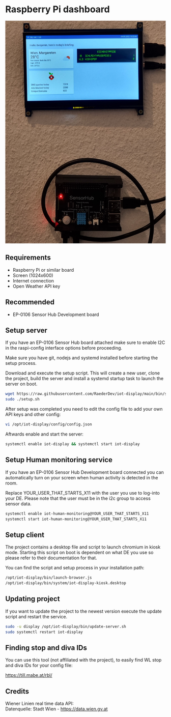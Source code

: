 # Raspberry Pi dashboard

<img src="github/screenshot.jpg" height="700px" alt="Dashboard in action"/>

## Requirements
 - Raspberry Pi or similar board
 - Screen (1024x600)
 - Internet connection
 - Open Weather API key

## Recommended
 - EP-0106 Sensor Hub Development board

## Setup server

If you have an EP-0106 Sensor Hub board attached make sure to enable I2C in the raspi-config
interface options before proceeding.

Make sure you have git, nodejs and systemd installed before starting the setup process.  

Download and execute the setup script. This will create a new user, clone the project,
build the server and install a systemd startup task to launch the server on boot.

```bash
wget https://raw.githubusercontent.com/RaederDev/iot-display/main/bin/setup.sh && chmod +x setup.sh
sudo ./setup.sh
```

After setup was completed you need to edit the config file to add your own API keys and other config:
```bash
vi /opt/iot-display/config/config.json
```

Aftwards enable and start the server:
```bash
systemctl enable iot-display && systemctl start iot-display
```

## Setup Human monitoring service

If you have an EP-0106 Sensor Hub Development board connected you can automatically turn on your screen when human
activity is detected in the room.

Replace YOUR_USER_THAT_STARTS_X11 with the user you use to log-into your DE.
Please note that the user must be in the i2c group to access sensor data.
```bash
systemctl enable iot-human-monitoring@YOUR_USER_THAT_STARTS_X11
systemctl start iot-human-monitoring@YOUR_USER_THAT_STARTS_X11
```

## Setup client

The project contains a desktop file and script to launch chromium in kiosk mode.
Starting this script on boot is dependent on what DE you use so please refer to their documentation for that.


You can find the script and setup process in your installation path:
```bash
/opt/iot-display/bin/launch-browser.js
/opt/iot-display/bin/system/iot-display-kiosk.desktop
```

## Updating project

If you want to update the project to the newest version execute the update script and restart the service.
```bash
sudo -u display /opt/iot-display/bin/update-server.sh
sudo systemctl restart iot-display
```

## Finding stop and diva IDs
You can use this tool (not affiliated with the project), to easily find WL stop and diva IDs for your config file:
  
https://till.mabe.at/rbl/

## Credits

Wiener Linien real time data API:  
Datenquelle: Stadt Wien - https://data.wien.gv.at
